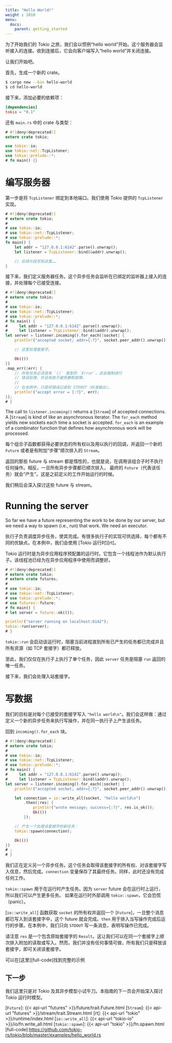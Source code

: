 ```yaml
---
title: "Hello World!"
weight : 1010
menu:
  docs:
    parent: getting_started
---
```


为了开始我们的 Tokio 之旅，我们会以惯例“hello world”开始<!--
-->。这个服务器会监听接入的连接。收到连接<!--
-->后，它会向客户端写入“hello world”并关闭连接。

让我们开始吧。

首先，生成一个新的 crate。

```bash
$ cargo new --bin hello-world
$ cd hello-world
```

接下来，添加必要的依赖项：

```toml
[dependencies]
tokio = "0.1"
```

还有 `main.rs` 中的 crate 与类型：

```rust
# #![deny(deprecated)]
extern crate tokio;

use tokio::io;
use tokio::net::TcpListener;
use tokio::prelude::*;
# fn main() {}
```

# 编写服务器

第一步是将 `TcpListener` 绑定到本地端口。我们使用
Tokio 提供的 `TcpListener` 实现。

```rust
# #![deny(deprecated)]
# extern crate tokio;
#
# use tokio::io;
# use tokio::net::TcpListener;
# use tokio::prelude::*;
fn main() {
    let addr = "127.0.0.1:6142".parse().unwrap();
    let listener = TcpListener::bind(&addr).unwrap();

    // 后续片段写到这里……
}
```

接下来，我们定义服务器任务。这个异步任务会监听<!--
-->在已绑定的监听器上接入的连接，并处理每个已接受连接。

```rust
# #![deny(deprecated)]
# extern crate tokio;
#
# use tokio::io;
# use tokio::net::TcpListener;
# use tokio::prelude::*;
# fn main() {
#     let addr = "127.0.0.1:6142".parse().unwrap();
#     let listener = TcpListener::bind(&addr).unwrap();
let server = listener.incoming().for_each(|socket| {
    println!("accepted socket; addr={:?}", socket.peer_addr().unwrap());

    // 这里处理套接字。

    Ok(())
})
.map_err(|err| {
    // 所有任务必须具有 `()` 类型的 `Error`。这会强制进行
    // 错误处理，并且有助于避免静默故障。
    //
    // 在本例中，只是将错误记录到 STDOUT（标准输出）。
    println!("accept error = {:?}", err);
});
# }
```

The call to `listener.incoming()` returns a [`Stream`] of accepted connections.
A [`Stream`] is kind of like an asynchronous iterator. The `for_each` method
yields new sockets each time a socket is accepted. `for_each` is an example of
a combinator function that defines how asynchronous work will be processed.

每个组合子函数都获得必要状态的所有权以及用<!--
-->以执行的回调，并返回一个新的 `Future` 或者是有附加“步骤”顺次排入的 `Stream`<!--
-->。

返回的那些 future 与 stream 都是惰性的，也就是说，在调用该组合子时不执行任何操作<!--
-->。相反，一旦所有异步步骤都已顺次排入，
最终的 `Future`（代表该任务）就会“产生”。这是<!--
-->之前定义的工作开始运行的时候。

我们稍后会深入探讨这些 future 与 stream。

# Running the server

So far we have a future representing the work to be done by our server, but we
need a way to spawn (i.e., run) that work. We need an executor.

执行子负责调度异步任务，使其<!--
-->完成。有很多执行子的实现可供选择，每个都有<!--
-->不同的优缺点。在本例中，我们会使用 [Tokio 运行时][rt]。

Tokio 运行时是为异步应用程序预配置的运行时。它<!--
-->包含一个线程池作为默认执行子。该线程池已经为<!--
-->在异步应用程序中使用而调整好。

```rust
# #![deny(deprecated)]
# extern crate tokio;
# extern crate futures;
#
# use tokio::io;
# use tokio::net::TcpListener;
# use tokio::prelude::*;
# use futures::future;
# fn main() {
# let server = future::ok(());

println!("server running on localhost:6142");
tokio::run(server);
# }
```

`tokio::run` 会启动该运行时，阻塞当前进程直到<!--
-->所有已产生的任务都已完成并且所有资源（如 TCP 套接字）都已<!--
-->释放。

至此，我们仅仅在执行子上执行了单个任务，因此 `server` 任务<!--
-->是阻塞 `run` 返回的唯一任务。

接下来，我们会处理入站套接字。

# 写数据

我们的目标是对每个已接受的套接字写入 `"hello world\n"`。我们会这样做：<!--
-->通过定义一个新的异步任务来执行写操作，并在<!--
-->同一执行子上产生该任务。

回到 `incoming().for_each` 块。

```rust
# #![deny(deprecated)]
# extern crate tokio;
#
# use tokio::io;
# use tokio::net::TcpListener;
# use tokio::prelude::*;
# fn main() {
#     let addr = "127.0.0.1:6142".parse().unwrap();
#     let listener = TcpListener::bind(&addr).unwrap();
let server = listener.incoming().for_each(|socket| {
    println!("accepted socket; addr={:?}", socket.peer_addr().unwrap());

    let connection = io::write_all(socket, "hello world\n")
        .then(|res| {
            println!("wrote message; success={:?}", res.is_ok());
            Ok(())
        });

    // 产生一个处理该套接字的新任务：
    tokio::spawn(connection);

    Ok(())
})
# ;
# }
```

我们正在定义另一个异步任务。这个任务会取得该套接字的所有权<!--
-->、对该套接字写入信息，然后完成。`connection`
变量保存了其最终任务。同样，此时还没有完成任何工作。

`tokio::spawn` 用于在运行时产生任务。因为
`server` future 会在运行时上运行，所以我们可以产生更多任务。
如果在运行时外部调用 `tokio::spawn`，它会恐慌（panic）。

[`io::write_all`] 函数获取 `socket` 的所有权并返回一个
[`Future`]，一旦整个消息都已写入到该套接字中，这个 future 就会完成<!--
-->。`then` 用于排入当写操作完成后运行的步骤<!--
-->。在本例中，我们只向 `STDOUT` 写一条消息，表明<!--
-->写操作已完成。

请注意 `res` 是一个包含原始套接字的 `Result`。这让我们可以<!--
-->在同一个套接字上顺次排入附加的读取或写入。然而，我们并<!--
-->没有任何事情可做，所有我们只是释放该套接字，即可关闭该套接字。

可以在[这里][full-code]找到完整的示例

## 下一步

我们这里只是对 Tokio 及其异步模型小试牛刀。本指南的下一页<!--
-->会开始深入探讨 Tokio 运行时模型。

[`Future`]: {{< api-url "futures" >}}/future/trait.Future.html
[`Stream`]: {{< api-url "futures" >}}/stream/trait.Stream.html
[rt]: {{< api-url "tokio" >}}/runtime/index.html
[`io::write_all`]: {{< api-url "tokio-io" >}}/io/fn.write_all.html
[`tokio::spawn`]: {{< api-url "tokio" >}}/fn.spawn.html
[full-code]:https://github.com/tokio-rs/tokio/blob/master/examples/hello_world.rs
